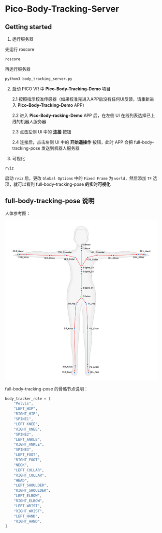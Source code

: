 # Pico-Body-Tracking-Server


## Getting started

1. 运行服务器

先运行 roscore
```bash
roscore
```

再运行服务器
```bash
python3 body_tracking_server.py
```

2. 启动 PICO VR 中 **Pico-Body-Tracking-Demo** 项目

    2.1 按照指示校准传感器（如果校准完进入APP后没有任何UI反馈，请重新进入 **Pico-Body-Tracking-Demo** APP）

    2.2 进入 **Pico-Body-racking-Demo** APP 后，在左侧 UI 在线列表选择已上线的机器人服务器

    2.3 点击左侧 UI 中的 **连接** 按钮

    2.4 连接后，点击左侧 UI 中的 **开始遥操作** 按钮，此时 APP 会把 full-body-tracking-pose 发送到机器人服务器


3. 可视化

```bash
rviz
```

启动 `rviz` 后，更改 `Global Options` 中的 `Fixed Frame` 为 `world`，然后添加 `TF` 选项，就可以看到 full-body-tracking-pose **的实时可视化**

## full-body-tracking-pose 说明


人体参考图：

![human-body-bone](./assets/imgs/human-body-bone.png)


full-body-tracking-pose 的骨骼节点说明：
```python
body_tracker_role = [    
    "Pelvis",
    "LEFT_HIP",
    "RIGHT_HIP",
    "SPINE1",
    "LEFT_KNEE",
    "RIGHT_KNEE",
    "SPINE2",
    "LEFT_ANKLE",
    "RIGHT_ANKLE",
    "SPINE3",
    "LEFT_FOOT",
    "RIGHT_FOOT",
    "NECK",
    "LEFT_COLLAR",
    "RIGHT_COLLAR",
    "HEAD",
    "LEFT_SHOULDER",
    "RIGHT_SHOULDER",
    "LEFT_ELBOW",
    "RIGHT_ELBOW",
    "LEFT_WRIST",
    "RIGHT_WRIST",
    "LEFT_HAND",
    "RIGHT_HAND",
]
```



